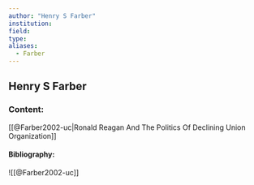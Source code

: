 ```yaml
---
author: "Henry S Farber"
institution:
field:
type:
aliases:
  - Farber
---
```


## Henry S Farber

### Content:
[[@Farber2002-uc|Ronald Reagan And The Politics Of Declining Union Organization]]

#### Bibliography:

![[@Farber2002-uc]]